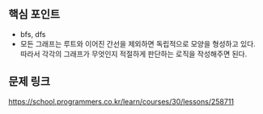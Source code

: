 ## 핵심 포인트

- bfs, dfs
- 모든 그래프는 루트와 이어진 간선을 제외하면 독립적으로 모양을 형성하고 있다. 따라서 각각의 그래프가 무엇인지 적절하게 판단하는 로직을 작성해주면 된다.

## 문제 링크

https://school.programmers.co.kr/learn/courses/30/lessons/258711
